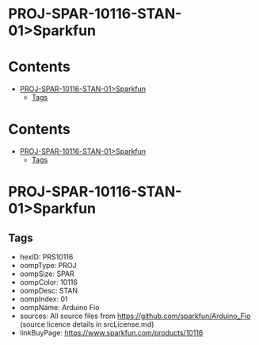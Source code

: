 
PROJ-SPAR-10116-STAN-01>Sparkfun
================================

Contents
========

* [PROJ-SPAR-10116-STAN-01>Sparkfun](#proj-spar-10116-stan-01sparkfun)
	* [Tags](#tags)

Contents
========

* [PROJ-SPAR-10116-STAN-01>Sparkfun](#proj-spar-10116-stan-01sparkfun)
	* [Tags](#tags)

# PROJ-SPAR-10116-STAN-01>Sparkfun

## Tags

- hexID: PRS10116
- oompType: PROJ
- oompSize: SPAR
- oompColor: 10116
- oompDesc: STAN
- oompIndex: 01
- oompName: Arduino Fio
- sources: All source files from https://github.com/sparkfun/Arduino_Fio (source licence details in srcLicense.md)
- linkBuyPage: https://www.sparkfun.com/products/10116
